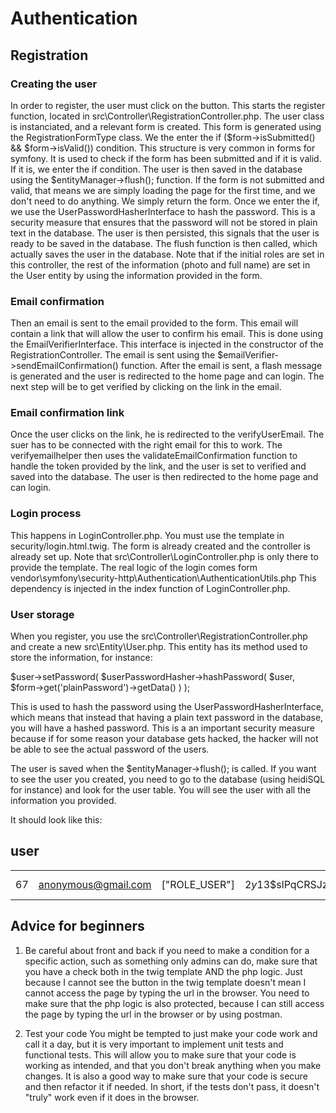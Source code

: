 
# Authentication
## Registration
### Creating the user
In order to register, the user must click on the button. This starts the register function, located in src\Controller\RegistrationController.php. The user class is instanciated, and a relevant form is created. This form is generated using the RegistrationFormType class. We the enter the if ($form->isSubmitted() && $form->isValid()) condition. This structure is very common in forms for symfony. It is used to check if the form has been submitted and if it is valid. If it is, we enter the if condition. The user is then saved in the database using the $entityManager->flush(); function. If the form is not submitted and valid, that means we are simply loading the page for the first time, and we don't need to do anything. We simply return the form. 
Once we enter the if, we use the UserPasswordHasherInterface to hash the password. This is a security measure that ensures that the password will not be stored in plain text in the database. The user is then persisted, this signals that the user is ready to be saved in the database. The flush function is then called, which actually saves the user in the database. Note that if the initial roles are set in this controller, the rest of the information (photo and full name) are set in the User entity by using the information provided in the form.

### Email confirmation
Then an email is sent to the email provided to the form. This email will contain a link that will allow the user to confirm his email. This is done using the EmailVerifierInterface. This interface is injected in the constructor of the RegistrationController. The email is sent using the $emailVerifier->sendEmailConfirmation() function. After the email is sent, a flash message is generated and the user is redirected to the home page and can login. The next step will be to get verified by clicking on the link in the email.

### Email confirmation link
Once the user clicks on the link, he is redirected to the verifyUserEmail. The suer has to be connected with the right email for this to work. The verifyemailhelper then uses the validateEmailConfirmation function to handle the token provided by the link, and the user is set to verified and saved into the database. The user is then redirected to the home page and can login.

### Login process
This happens in LoginController.php. You must use the template in security/login.html.twig. The form is already created and the controller is already set up. Note that src\Controller\LoginController.php is only there to provide the template. The real logic of the login comes form vendor\symfony\security-http\Authentication\AuthenticationUtils.php This dependency is injected in the index function of LoginController.php. 

### User storage
When you register, you use the src\Controller\RegistrationController.php and create a new src\Entity\User.php. This entity has its method used to store the information, for instance:

$user->setPassword(
                $userPasswordHasher->hashPassword(
                    $user,
                    $form->get('plainPassword')->getData()
                )
            );

This is used to hash the password using the UserPasswordHasherInterface, which means that instead that having a plain text password in the database, you will have a hashed password. This is a an important security measure because if for some reason your database gets hacked, the hacker will not be able to see the actual password of the users.

The user is saved when the $entityManager->flush(); is called. If you want to see the user you created, you need to go to the database (using heidiSQL for instance) and look for the user table. You will see the user with all the information you provided.

It should look like this:

user
---
|  |  |  |  |  |  |  | 
| ---: | --- | --- | --- | ---: | --- | --- | 
| 67 | anonymous@gmail.com | ["ROLE_USER"] | $2y$13$slPqCRSJzU7ITw2K.9USI.zes298ofakeencodedpasswordmsQXO | 1 | John Doe | https://static.wikia.nocookie.net/shadowsdietwice/images/d/d1/Withered_Red_Gourd.png | 

## Advice for beginners
1. Be careful about front and back
if you need to make a condition for a specific action, such as something only admins can do, make sure that you have a check both in the twig template AND the php logic. Just because I cannot see the button in the twig template doesn't mean I cannot access the page by typing the url in the browser. You need to make sure that the php logic is also protected, because I can still access the page by typing the url in the browser or by using postman.

2. Test your code
You might be tempted to just make your code work and call it a day, but it is very important to implement unit tests and functional tests. This will allow you to make sure that your code is working as intended, and that you don't break anything when you make changes. It is also a good way to make sure that your code is secure and then refactor it if needed. In short, if the tests don't pass, it doesn't "truly" work even if it does in the browser.

